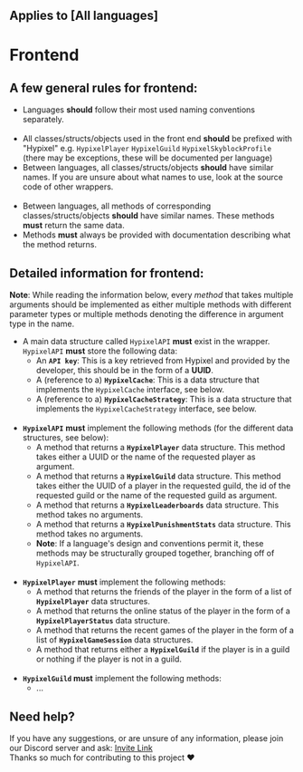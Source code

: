 ## Applies to [All languages]

# Frontend
A few general rules for frontend:
--

 - Languages **should** follow their most used naming conventions separately.</br></br>
 - All classes/structs/objects used in the front end **should** be prefixed with "Hypixel" e.g. `HypixelPlayer` `HypixelGuild` `HypixelSkyblockProfile` (there may be exceptions, these will be documented per language)
 - Between languages, all classes/structs/objects **should** have similar names. If you are unsure about what names to use, look at the source code of other wrappers.</br></br>
 - Between languages, all methods of corresponding classes/structs/objects **should** have similar names. These methods **must** return the same data.
 - Methods **must** always be provided with documentation describing what the method returns.

Detailed information for frontend:
--
**Note**: While reading the information below, every *method* that takes multiple arguments should be implemented as either multiple methods with different parameter types or multiple methods denoting the difference in argument type in the name.

 - A main data structure called `HypixelAPI` **must** exist in the wrapper. `HypixelAPI` **must** store the following data:
    - An **`API key`**: This is a key retrieved from Hypixel and provided by the developer, this should be in the form of a **UUID**.
    - A (reference to a) **`HypixelCache`**: This is a data structure that implements the `HypixelCache` interface, see below.
    - A (reference to a) **`HypixelCacheStrategy`**: This is a data structure that implements the `HypixelCacheStrategy` interface, see below.
</br></br>
 - **`HypixelAPI`** **must** implement the following methods (for the different data structures, see below):
    - A method that returns a **`HypixelPlayer`** data structure. This method takes either a UUID or the name of the requested player as argument.
    - A method that returns a **`HypixelGuild`** data structure. This method takes either the UUID of a player in the requested guild, the id of the requested guild or the name of the requested guild as argument.
    - A method that returns a **`HypixelLeaderboards`** data structure. This method takes no arguments.
    - A method that returns a **`HypixelPunishmentStats`** data structure. This method takes no arguments.
    - **Note**: If a language's design and conventions permit it, these methods may be structurally grouped together, branching off of `HypixelAPI`.
</br></br>
 - **`HypixelPlayer`** **must** implement the following methods:
    - A method that returns the friends of the player in the form of a list of **`HypixelPlayer`** data structures.
    - A method that returns the online status of the player in the form of a **`HypixelPlayerStatus`** data structure.
    - A method that returns the recent games of the player in the form of a list of **`HypixelGameSession`** data structures.
    - A method that returns either a **`HypixelGuild`** if the player is in a guild or nothing if the player is not in a guild.
</br></br>
 - **`HypixelGuild` must** implement the following methods:
    - ...

Need help?
--
If you have any suggestions, or are unsure of any information, please join our Discord server and ask: [Invite Link](https://discord.com/invite/NkRQHemWtJ)<br>
Thanks so much for contributing to this project ❤️

